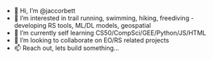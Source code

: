 - 👋 Hi, I’m @jaccorbett
- 👀 I’m interested in trail running, swimming, hiking, freediving - developing RS tools, ML/DL models, geospatial
- 🌱 I’m currently self learning CS50/CompSci/GEE/Python/JS/HTML
- 💞️ I’m looking to collaborate on EO/RS related projects
- 📫 Reach out, lets build something...

<!---
jaccorbett/jaccorbett is a ✨ special ✨ repository because its `README.md` (this file) appears on your GitHub profile.
You can click the Preview link to take a look at your changes.
--->
